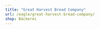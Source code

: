 ```yaml
---
title: "Great Harvest Bread Company"
url: /eagle/great-harvest-bread-company/
shop: Bäckerei
---
```

